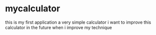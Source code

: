 # mycalculator

this is my first application a very simple calculator
i want to improve this calculator in the future when i improve my technique
